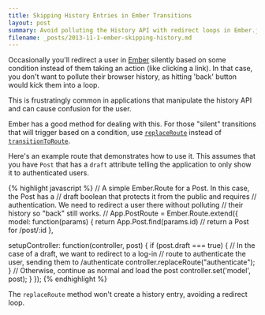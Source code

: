 ```yaml
---
title: Skipping History Entries in Ember Transitions
layout: post
summary: Avoid polluting the History API with redirect loops in Ember.js
filename: _posts/2013-11-1-ember-skipping-history.md
---
```


Occasionally you'll redirect a user in [Ember](http://emberjs.com/) silently
based on some condition instead of them taking an action (like clicking
 a link). In that case,
you don't want to pollute their browser history, as hitting 'back'
button would kick them into a loop.

This is frustratingly common in applications that manipulate the history
API and can cause confusion for the user.

Ember has a good method for dealing with this. For those "silent"
transitions that will trigger based on a condition, use [`replaceRoute`](http://emberjs.com/api/classes/Ember.Controller.html#method_replaceRoute)
instead of [`transitionToRoute`](http://emberjs.com/api/classes/Ember.Controller.html#method_transitionToRoute).

Here's an example route that demonstrates how to use it. This assumes
that you have `Post` that has a `draft` attribute telling the application
to only show it to authenticated users.

{% highlight javascript %}
// A simple Ember.Route for a Post. In this case, the Post has a
// draft boolean that protects it from the public and requires
// authentication. We need to redirect a user there without polluting
// their history so "back" still works.
//
App.PostRoute = Ember.Route.extend({
  model: function(params) {
      return App.Post.find(params.id) // return a Post for /post/:id
  },

  setupController: function(controller, post) {
    if (post.draft === true) {
      // In the case of a draft, we want to redirect to a log-in
      // route to authenticate the user, sending them to /authenticate
      controller.replaceRoute("authenticate");
    }
    // Otherwise, continue as normal and load the post
    controller.set('model', post);
  }
});
{% endhighlight %}

The `replaceRoute` method won't create a history entry, avoiding a redirect
loop.
